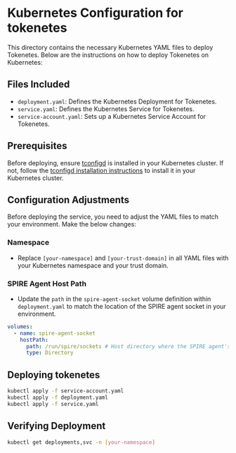 # Kubernetes Configuration for tokenetes

This directory contains the necessary Kubernetes YAML files to deploy Tokenetes. Below are the instructions on how to deploy Tokenetes on Kubernetes:

## Files Included

- `deployment.yaml`: Defines the Kubernetes Deployment for Tokenetes.
- `service.yaml`: Defines the Kubernetes Service for Tokenetes.
- `service-account.yaml`: Sets up a Kubernetes Service Account for Tokenetes.


## Prerequisites

Before deploying, ensure [tconfigd](https://github.com/tokenetes/tconfigd) is installed in your Kubernetes cluster. If not, follow the [tconfigd installation instructions](https://github.com/tokenetes/tconfigd/tree/main/installation) to install it in your Kubernetes cluster.

## Configuration Adjustments

Before deploying the service, you need to adjust the YAML files to match your environment. Make the below changes:

### Namespace
- Replace `[your-namespace]` and `[your-trust-domain]` in all YAML files with your Kubernetes namespace and your trust domain.

### SPIRE Agent Host Path
- Update the `path` in the `spire-agent-socket` volume definition within `deployment.yaml` to match the location of the SPIRE agent socket in your environment.

```yaml
volumes:
  - name: spire-agent-socket
    hostPath:
      path: /run/spire/sockets # Host directory where the SPIRE agent's socket resides; update this if different in your environment
      type: Directory
```

## Deploying tokenetes

```bash
kubectl apply -f service-account.yaml
kubectl apply -f deployment.yaml
kubectl apply -f service.yaml
```

## Verifying Deployment

```bash
kubectl get deployments,svc -n [your-namespace]
```
